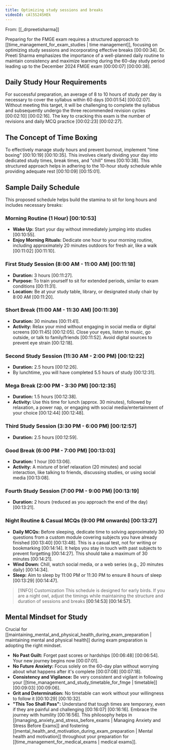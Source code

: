 ```yaml
---
title: Optimizing study sessions and breaks
videoId: cAl5S24SHEk
---
```


From: [[_drpreetisharma]] <br/> 

Preparing for the FMGE exam requires a structured approach to [[time_management_for_exam_studies | time management]], focusing on optimizing study sessions and incorporating effective breaks <a class="yt-timestamp" data-t="00:00:34">[00:00:34]</a>. Dr. Preeti Sharma emphasizes the importance of a well-planned daily routine to maintain consistency and maximize learning during the 60-day study period leading up to the December 2024 FMGE exam <a class="yt-timestamp" data-t="00:00:07">[00:00:07]</a> <a class="yt-timestamp" data-t="00:00:38">[00:00:38]</a>.

## Daily Study Hour Requirements

For successful preparation, an average of 8 to 10 hours of study per day is necessary to cover the syllabus within 60 days <a class="yt-timestamp" data-t="00:01:54">[00:01:54]</a> <a class="yt-timestamp" data-t="00:02:07">[00:02:07]</a>. Without meeting this target, it will be challenging to complete the syllabus and subsequently undergo the three recommended revision cycles <a class="yt-timestamp" data-t="00:02:10">[00:02:10]</a> <a class="yt-timestamp" data-t="00:02:16">[00:02:16]</a>. The key to cracking this exam is the number of revisions and daily MCQ practice <a class="yt-timestamp" data-t="00:02:23">[00:02:23]</a> <a class="yt-timestamp" data-t="00:02:27">[00:02:27]</a>.

## The Concept of Time Boxing

To effectively manage study hours and prevent burnout, implement "time boxing" <a class="yt-timestamp" data-t="00:10:19">[00:10:19]</a> <a class="yt-timestamp" data-t="00:10:35">[00:10:35]</a>. This involves clearly dividing your day into dedicated study times, break times, and "chill" times <a class="yt-timestamp" data-t="00:10:38">[00:10:38]</a>. This structured approach helps in adhering to the 10-hour study schedule while providing adequate rest <a class="yt-timestamp" data-t="00:10:09">[00:10:09]</a> <a class="yt-timestamp" data-t="00:15:01">[00:15:01]</a>.

## Sample Daily Schedule

This proposed schedule helps build the stamina to sit for long hours and includes necessary breaks:

### Morning Routine (1 Hour) <a class="yt-timestamp" data-t="00:10:53">[00:10:53]</a>
*   **Wake Up:** Start your day without immediately jumping into studies <a class="yt-timestamp" data-t="00:10:55">[00:10:55]</a>.
*   **Enjoy Morning Rituals:** Dedicate one hour to your morning routine, including approximately 20 minutes outdoors for fresh air, like a walk <a class="yt-timestamp" data-t="00:11:02">[00:11:02]</a> <a class="yt-timestamp" data-t="00:11:10">[00:11:10]</a>.

### First Study Session (8:00 AM - 11:00 AM) <a class="yt-timestamp" data-t="00:11:18">[00:11:18]</a>
*   **Duration:** 3 hours <a class="yt-timestamp" data-t="00:11:27">[00:11:27]</a>.
*   **Purpose:** To train yourself to sit for extended periods, similar to exam conditions <a class="yt-timestamp" data-t="00:11:31">[00:11:31]</a>.
*   **Location:** Be at your study table, library, or designated study chair by 8:00 AM <a class="yt-timestamp" data-t="00:11:20">[00:11:20]</a>.

### Short Break (11:00 AM - 11:30 AM) <a class="yt-timestamp" data-t="00:11:39">[00:11:39]</a>
*   **Duration:** 30 minutes <a class="yt-timestamp" data-t="00:11:41">[00:11:41]</a>.
*   **Activity:** Relax your mind without engaging in social media or digital screens <a class="yt-timestamp" data-t="00:11:45">[00:11:45]</a> <a class="yt-timestamp" data-t="00:12:05">[00:12:05]</a>. Close your eyes, listen to music, go outside, or talk to family/friends <a class="yt-timestamp" data-t="00:11:52">[00:11:52]</a>. Avoid digital sources to prevent eye strain <a class="yt-timestamp" data-t="00:12:18">[00:12:18]</a>.

### Second Study Session (11:30 AM - 2:00 PM) <a class="yt-timestamp" data-t="00:12:22">[00:12:22]</a>
*   **Duration:** 2.5 hours <a class="yt-timestamp" data-t="00:12:26">[00:12:26]</a>.
*   By lunchtime, you will have completed 5.5 hours of study <a class="yt-timestamp" data-t="00:12:31">[00:12:31]</a>.

### Mega Break (2:00 PM - 3:30 PM) <a class="yt-timestamp" data-t="00:12:35">[00:12:35]</a>
*   **Duration:** 1.5 hours <a class="yt-timestamp" data-t="00:12:38">[00:12:38]</a>.
*   **Activity:** Use this time for lunch (approx. 30 minutes), followed by relaxation, a power nap, or engaging with social media/entertainment of your choice <a class="yt-timestamp" data-t="00:12:44">[00:12:44]</a> <a class="yt-timestamp" data-t="00:12:48">[00:12:48]</a>.

### Third Study Session (3:30 PM - 6:00 PM) <a class="yt-timestamp" data-t="00:12:57">[00:12:57]</a>
*   **Duration:** 2.5 hours <a class="yt-timestamp" data-t="00:12:59">[00:12:59]</a>.

### Good Break (6:00 PM - 7:00 PM) <a class="yt-timestamp" data-t="00:13:03">[00:13:03]</a>
*   **Duration:** 1 hour <a class="yt-timestamp" data-t="00:13:06">[00:13:06]</a>.
*   **Activity:** A mixture of brief relaxation (20 minutes) and social interaction, like talking to friends, discussing studies, or using social media <a class="yt-timestamp" data-t="00:13:08">[00:13:08]</a>.

### Fourth Study Session (7:00 PM - 9:00 PM) <a class="yt-timestamp" data-t="00:13:19">[00:13:19]</a>
*   **Duration:** 2 hours (reduced as you approach the end of the day) <a class="yt-timestamp" data-t="00:13:21">[00:13:21]</a>.

### Night Routine & Casual MCQs (9:00 PM onwards) <a class="yt-timestamp" data-t="00:13:27">[00:13:27]</a>
*   **Daily MCQs:** Before sleeping, dedicate time to solving approximately 30 questions from a custom module covering subjects you have already finished <a class="yt-timestamp" data-t="00:13:40">[00:13:40]</a> <a class="yt-timestamp" data-t="00:13:48">[00:13:48]</a>. This is a casual test, not for writing or bookmarking <a class="yt-timestamp" data-t="00:14:14">[00:14:14]</a>. It helps you stay in touch with past subjects to prevent forgetting <a class="yt-timestamp" data-t="00:14:27">[00:14:27]</a>. This should take a maximum of 30 minutes <a class="yt-timestamp" data-t="00:14:21">[00:14:21]</a>.
*   **Wind Down:** Chill, watch social media, or a web series (e.g., 20 minutes daily) <a class="yt-timestamp" data-t="00:14:34">[00:14:34]</a>.
*   **Sleep:** Aim to sleep by 11:00 PM or 11:30 PM to ensure 8 hours of sleep <a class="yt-timestamp" data-t="00:13:29">[00:13:29]</a> <a class="yt-timestamp" data-t="00:14:47">[00:14:47]</a>.

> [!INFO] Customization
> This schedule is designed for early birds. If you are a night owl, adjust the timings while maintaining the structure and duration of sessions and breaks <a class="yt-timestamp" data-t="00:14:53">[00:14:53]</a> <a class="yt-timestamp" data-t="00:14:57">[00:14:57]</a>.

## Mental Mindset for Study

Crucial for [[maintaining_mental_and_physical_health_during_exam_preparation | maintaining mental and physical health]] during exam preparation is adopting the right mindset.
*   **No Past Guilt:** Forget past scores or hardships <a class="yt-timestamp" data-t="00:06:48">[00:06:48]</a> <a class="yt-timestamp" data-t="00:06:54">[00:06:54]</a>. Your new journey begins now <a class="yt-timestamp" data-t="00:07:01">[00:07:01]</a>.
*   **No Future Anxiety:** Focus solely on the 60-day plan without worrying about what happens after it's complete <a class="yt-timestamp" data-t="00:07:08">[00:07:08]</a> <a class="yt-timestamp" data-t="00:07:18">[00:07:18]</a>.
*   **Consistency and Vigilance:** Be very consistent and vigilant in following your [[time_management_and_study_timetable_for_fmge | timetable]] <a class="yt-timestamp" data-t="00:09:03">[00:09:03]</a> <a class="yt-timestamp" data-t="00:09:06">[00:09:06]</a>.
*   **Grit and Determination:** No timetable can work without your willingness to follow it <a class="yt-timestamp" data-t="00:10:29">[00:10:29]</a> <a class="yt-timestamp" data-t="00:10:32">[00:10:32]</a>.
*   **"This Too Shall Pass":** Understand that tough times are temporary, even if they are painful and challenging <a class="yt-timestamp" data-t="00:16:07">[00:16:07]</a> <a class="yt-timestamp" data-t="00:16:16">[00:16:16]</a>. Embrace the journey with humility <a class="yt-timestamp" data-t="00:16:56">[00:16:56]</a>. This philosophy helps in [[managing_anxiety_and_stress_before_exams | Managing Anxiety and Stress Before Exams]] and fostering [[mental_health_and_motivation_during_exam_preparation | Mental health and motivation]] throughout your preparation for [[time_management_for_medical_exams | medical exams]].